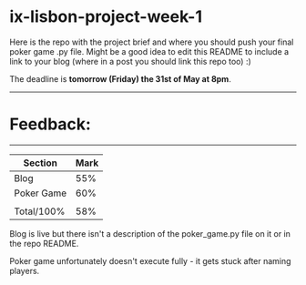 # ix-lisbon-project-week-1

Here is the repo with the project brief and where you should push your final poker game .py file. Might be a good idea to edit this README to include a link to your blog (where in a post you should link this repo too) :) 

The deadline is **tomorrow (Friday) the 31st of May at 8pm**.

------------------------------------------------------------------------------------------------
# Feedback: 
------------------------------------------------------------------------------------------------

| Section | Mark | 
|---|---| 
| Blog | 55% | 
| Poker Game | 60% |
||| 
| Total/100% | 58% | 

Blog is live but there isn't a description of the poker_game.py file on it or in the repo README. 

Poker game unfortunately doesn't execute fully - it gets stuck after naming players.
